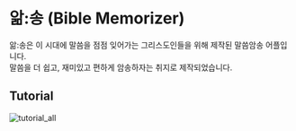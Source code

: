 # 앎:송 (Bible Memorizer)
앎:송은 이 시대에 말씀을 점점 잊어가는 그리스도인들을 위해 제작된 말씀암송 어플입니다.   
말씀을 더 쉽고, 재미있고 편하게 암송하자는 취지로 제작되었습니다.
## Tutorial
![tutorial_all](https://github.com/honestyuniverse/arlmsong/assets/129026882/f32275f7-727f-40ee-89da-451677fb4ab6)
